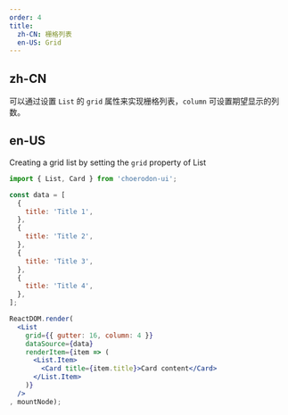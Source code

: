 ```yaml
---
order: 4
title:
  zh-CN: 栅格列表 
  en-US: Grid
---
```


## zh-CN

可以通过设置 `List` 的 `grid` 属性来实现栅格列表，`column` 可设置期望显示的列数。

## en-US

Creating a grid list by setting the `grid` property of List

````jsx
import { List, Card } from 'choerodon-ui';

const data = [
  {
    title: 'Title 1',
  },
  {
    title: 'Title 2',
  },
  {
    title: 'Title 3',
  },
  {
    title: 'Title 4',
  },
];

ReactDOM.render(
  <List
    grid={{ gutter: 16, column: 4 }}
    dataSource={data}
    renderItem={item => (
      <List.Item>
        <Card title={item.title}>Card content</Card>
      </List.Item>
    )}
  />
, mountNode);
````
